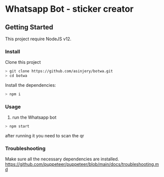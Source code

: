 # Whatsapp Bot - sticker creator

## Getting Started

This project require NodeJS v12.

### Install
Clone this project

```bash
> git clone https://github.com/asinjery/botwa.git
> cd botwa

```

Install the dependencies:

```bash
> npm i
```

### Usage
1. run the Whatsapp bot

```bash
> npm start
```

after running it you need to scan the qr

### Troubleshooting
Make sure all the necessary dependencies are installed.
https://github.com/puppeteer/puppeteer/blob/main/docs/troubleshooting.md
